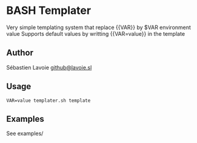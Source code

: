 # BASH Templater
Very simple templating system that replace {{VAR}} by $VAR environment value
Supports default values by writting {{VAR=value}} in the template

## Author
Sébastien Lavoie <github@lavoie.sl>

## Usage

    VAR=value templater.sh template

## Examples
See examples/